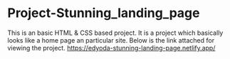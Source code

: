 # Project-Stunning_landing_page
This is an basic HTML & CSS based project. It is a project which basically looks like a home page an particular site. Below is the link attached for viewing the project.
https://edyoda-stunning-landing-page.netlify.app/
